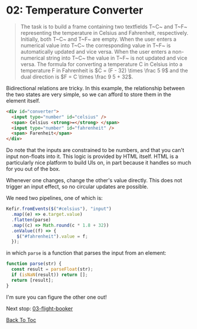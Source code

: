 # 02: Temperature Converter

> The task is to build a frame containing two textfields T~C~ and T~F~ representing the temperature in Celsius and Fahrenheit, respectively. Initially, both T~C~ and T~F~ are empty. When the user enters a numerical value into T~C~ the corresponding value in T~F~ is automatically updated and vice versa. When the user enters a non-numerical string into T~C~ the value in T~F~ is not updated and vice versa. The formula for converting a temperature C in Celsius into a temperature F in Fahrenheit is $C = (F - 32) \times \frac 5 9$ and the dual direction is $F = C \times \frac 9 5 + 32$.

Bidirectional relations are tricky. In this example, the relationship between the two states are very simple, so we can afford to store them in the element itself.

```html
<div id="converter">
  <input type="number" id="celsius" />
  <span> Celsius <strong>=</strong> </span>
  <input type="number" id="fahrenheit" />
  <span> Farenheit</span>
</div>
```

Do note that the inputs are constrained to be numbers, and that you can't input non-floats into it. This logic is provided by HTML itself.
HTML is a particularly nice platform to build UIs on, in part because it handles so much for you out of the box.

Whenever one changes, change the other's value directly. This does not trigger an input effect, so no circular updates are possible.

We need two pipelines, one of which is:

```js
Kefir.fromEvents($("#celsius"), "input")
  .map((e) => e.target.value)
  .flatten(parse)
  .map((c) => Math.round(c * 1.8 + 32))
  .onValue((f) => {
    $("#fahrenheit").value = f;
  });
```

in which `parse` is a function that parses the input from an element:

```js
function parse(str) {
  const result = parseFloat(str);
  if (isNaN(result)) return [];
  return [result];
}
```

I'm sure you can figure the other one out!

Next stop: [03-flight-booker](./03-flight-booker.md)

[Back To Toc](../README.md)
